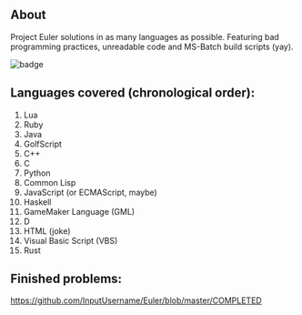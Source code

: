 ## About
Project Euler solutions in as many languages as possible. Featuring bad programming practices, unreadable code and MS-Batch build scripts (yay).

![badge](https://projecteuler.net/profile/InputUsername.png)

## Languages covered (chronological order):
1. Lua
2. Ruby
3. Java
4. GolfScript
5. C++
6. C
7. Python
8. Common Lisp
9. JavaScript (or ECMAScript, maybe)
10. Haskell
11. GameMaker Language (GML)
12. D
13. HTML (joke)
14. Visual Basic Script (VBS)
15. Rust

## Finished problems:
https://github.com/InputUsername/Euler/blob/master/COMPLETED
